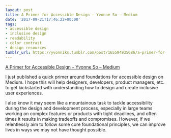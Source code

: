 ```yaml
---
layout: post
title: A Primer for Accessible Design – Yvonne So – Medium
date: '2017-09-21T17:46:22+00:00'
tags:
- accessible design
- inclusive design
- readability
- color contrast
- design resources
tumblr_url: https://yvonniks.tumblr.com/post/165594935686/a-primer-for-accessible-design-yvonne-so
---
```

[A Primer for Accessible Design – Yvonne So – Medium](https://medium.com/@yvonniks/a-primer-for-accessible-design-9c53a0054f7f)  

I just published a quick primer around foundations for accessible design on Medium. I hope this will help designers, developers, product managers, etc. to get kickstarted with understanding how to design and create inclusive user experiences.&nbsp;&nbsp;

I also know it may seem like a mountainous task to tackle accessibility during the design and development process, especially in large teams working on complex features or products with tight deadlines, and often times it results in making tradeoffs and compromises. However, if we relentlessly aim to follow some core foundational principles, we can improve lives in ways we may not have thought possible.&nbsp;

